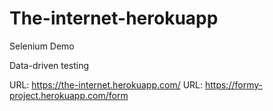 # The-internet-herokuapp
Selenium Demo

Data-driven testing

URL: https://the-internet.herokuapp.com/
URL: https://formy-project.herokuapp.com/form
